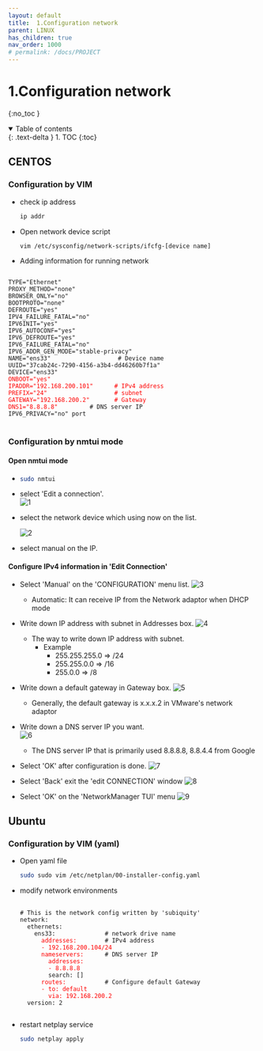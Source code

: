 ```yaml
---
layout: default
title:  1.Configuration network
parent: LINUX
has_children: true
nav_order: 1000
# permalink: /docs/PROJECT
---
```


# 1.Configuration network

{:no_toc }

<details open markdown="block">  
  <summary>
    Table of contents
  </summary>
  {: .text-delta }
1. TOC  
{:toc}
</details>

## CENTOS

### Configuration by VIM

* check ip address  

  ```sh
  ip addr
  ```

* Open network device script

  ```sh
  vim /etc/sysconfig/network-scripts/ifcfg-[device name]
  ```

* Adding information for running network

<pre>
<code class="language-yaml">
TYPE="Ethernet"
PROXY_METHOD="none"
BROWSER_ONLY="no"
BOOTPROTO="none"
DEFROUTE="yes"
IPV4_FAILURE_FATAL="no"
IPV6INIT="yes"
IPV6_AUTOCONF="yes"
IPV6_DEFROUTE="yes"
IPV6_FAILURE_FATAL="no"
IPV6_ADDR_GEN_MODE="stable-privacy"
NAME="ens33"                   # Device name
UUID="37cab24c-7290-4156-a3b4-dd46260b7f1a"
DEVICE="ens33"
<font color="red">ONBOOT="yes"
IPADDR="192.168.200.101"      # IPv4 address
PREFIX="24"                   # subnet
GATEWAY="192.168.200.2"       # Gateway
DNS1="8.8.8.8"</font>         # DNS server IP
IPV6_PRIVACY="no" port
</code>
</pre>
  
### Configuration by nmtui mode  

#### Open nmtui mode

* ```sh
  sudo nmtui
  ```

* select 'Edit a connection'.  
  ![1](/docs/LINUX/1.Configuration-network/pics/1.png)

* select the network device which using now on the list.

  ![2](/docs/LINUX/1.Configuration-network/pics/2.png)

* select manual on the IP.

#### Configure IPv4 information in 'Edit Connection'

* Select 'Manual' on the 'CONFIGURATION' menu list.
  ![3](/docs/LINUX/1.Configuration-network/pics/3.png)
  * Automatic: It can receive IP from the Network adaptor when DHCP mode

* Write down IP address with subnet in Addresses box.
  ![4](/docs/LINUX/1.Configuration-network/pics/4.png)
  * The way to write down IP address with subnet.
    * Example  
      * 255.255.255.0 => /24
      * 255.255.0.0   => /16
      * 255.0.0       => /8

* Write down a default gateway in Gateway box.
  ![5](/docs/LINUX/1.Configuration-network/pics/5.png)
  * Generally, the default gateway is x.x.x.2 in VMware's network adaptor

* Write down a DNS server IP you want.  
  ![6](/docs/LINUX/1.Configuration-network/pics/6.png)
  * The DNS server IP that is primarily used 8.8.8.8, 8.8.4.4 from Google

* Select 'OK' after configuration is done.
  ![7](/docs/LINUX/1.Configuration-network/pics/7.png)

* Select 'Back' exit the 'edit CONNECTION' window
  ![8](/docs/LINUX/1.Configuration-network/pics/8.png)

* Select 'OK' on the 'NetworkManager TUI' menu
  ![9](/docs/LINUX/1.Configuration-network/pics/9.png)

## Ubuntu

### Configuration by VIM (yaml)

* Open yaml file

  ```sh
  sudo sudo vim /etc/netplan/00-installer-config.yaml
  ```

* modify network environments

  <pre>
    <code class="language yaml">
  # This is the network config written by 'subiquity'
  network:
    ethernets:
      ens33:              # network drive name
        <font color="red">addresses:</font>        # IPv4 address
        <font color="red">- 192.168.200.104/24
        nameservers:</font>      # DNS server IP
          <font color="red">addresses:
          - 8.8.8.8</font>
          search: []
        <font color="red">routes:</font>           # Configure default Gateway
        <font color="red">- to: default
          via: 192.168.200.2</font>
    version: 2  
    </code>
  </pre>

* restart netplay service

  ```sh
  sudo netplay apply
  ```